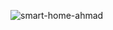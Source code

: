 
![smart-home-ahmad](https://github.com/user-attachments/assets/74f9eba9-c7b4-4e62-8434-a96f8c5deb0d)
